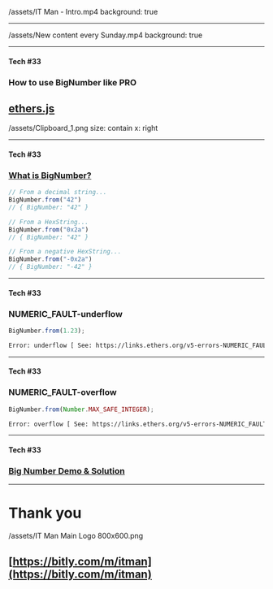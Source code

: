 
/assets/IT Man - Intro.mp4
background: true

---

/assets/New content every Sunday.mp4
background: true

---

#### Tech #33
### How to use BigNumber like PRO
## [ethers.js](https://docs.ethers.org/v5/)

/assets/Clipboard_1.png
size: contain
x: right


---
#### Tech #33
### [What is BigNumber?](https://docs.ethers.org/v5/api/utils/bignumber/)

```typescript
// From a decimal string...
BigNumber.from("42")
// { BigNumber: "42" }

// From a HexString...
BigNumber.from("0x2a")
// { BigNumber: "42" }

// From a negative HexString...
BigNumber.from("-0x2a")
// { BigNumber: "-42" }
```
---

#### Tech #33
### NUMERIC_FAULT-underflow
```typescript
BigNumber.from(1.23);
```
```bash
Error: underflow [ See: https://links.ethers.org/v5-errors-NUMERIC_FAULT-underflow ] (fault="underflow", operation="BigNumber.from", value=1.23, code=NUMERIC_FAULT, version=bignumber/5.7.0)
```

---
#### Tech #33
### NUMERIC_FAULT-overflow
```typescript
BigNumber.from(Number.MAX_SAFE_INTEGER);
```
```bash
Error: overflow [ See: https://links.ethers.org/v5-errors-NUMERIC_FAULT-overflow ] (fault="overflow", operation="BigNumber.from", value=9007199254740991, code=NUMERIC_FAULT, version=bignumber/5.7.0)
```

---
#### Tech #33
### [Big Number Demo & Solution](https://github.com/jellydn/ethers-bignumber-demo)


---

# Thank you
/assets/IT Man Main Logo 800x600.png
## [https://bitly.com/m/itman](https://bitly.com/m/itman)